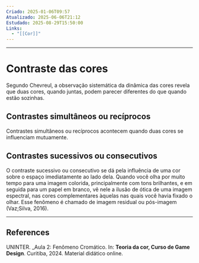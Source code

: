 ```yaml
---
Criado: 2025-01-06T09:57
Atualizado: 2025-06-06T21:12
Estudado: 2025-08-29T15:50:00
Links:
  - "[[Cor]]"
---
```

---
# Contraste das cores

Segundo Chevreul, a observação sistemática da dinâmica das cores
revela que duas cores, quando juntas, podem parecer diferentes do que quando
estão sozinhas.

## Contrastes simultâneos ou recíprocos

Contrastes simultâneos ou recíprocos acontecem quando duas cores se
influenciam mutuamente.

## Contrastes sucessivos ou consecutivos

O contraste sucessivo ou consecutivo se dá pela influência de uma cor
sobre o espaço imediatamente ao lado dela. Quando você olha por muito tempo
para uma imagem colorida, principalmente com tons brilhantes, e em seguida
para um papel em branco, vê nele a ilusão de ótica de uma imagem espectral,
nas cores complementares àquelas nas quais você havia fixado o olhar. Esse fenômeno é chamado de imagem residual ou pós-imagem (Vaz;Silva, 2016).

---
## References

UNINTER.  _Aula 2: Fenômeno Cromático. In: **Teoria da cor, Curso de Game Design**. Curitiba, 2024. Material didático online.